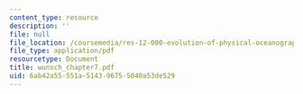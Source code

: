 ```yaml
---
content_type: resource
description: ''
file: null
file_location: /coursemedia/res-12-000-evolution-of-physical-oceanography-spring-2007/6ab42a55551a514396755040a53de529_wunsch_chapter7.pdf
file_type: application/pdf
resourcetype: Document
title: wunsch_chapter7.pdf
uid: 6ab42a55-551a-5143-9675-5040a53de529
---
```

